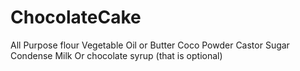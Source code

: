 # ChocolateCake
All Purpose flour
Vegetable Oil or Butter
Coco Powder
Castor Sugar
Condense Milk
Or chocolate syrup (that is optional)
